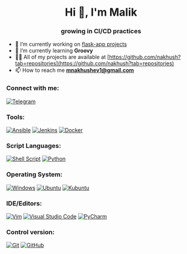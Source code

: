 <h1 align="center">Hi 👋, I'm Malik</h1>
<h3 align="center">growing in CI/CD practices</h3>

- 🔭 I’m currently working on [flask-app projects](https://github.com/nakhush/flask-app)
- 🌱 I’m currently learning **Groovy**
- 👨‍💻 All of my projects are available at [https://github.com/nakhush?tab=repositories](https://github.com/nakhush?tab=repositories)
- 📫 How to reach me **mnakhushev1@gmail.com**

<h3 align="left">Connect with me:</h3>

[![Telegram](https://img.shields.io/badge/Telegram-2CA5E0?style=for-the-badge&logo=telegram&logoColor=white)](https://t.me/nakh_sh)
<p align="left"></p>
<h3 align="left">Tools:</h3>

[![Ansible](https://img.shields.io/badge/ansible-%231A1918.svg?style=for-the-badge&logo=ansible&logoColor=white)](https://docs.ansible.com/ansible/latest/index.html)
[![Jenkins](https://img.shields.io/badge/jenkins-%232C5263.svg?style=for-the-badge&logo=jenkins&logoColor=white)](https://www.jenkins.io/doc/)
[![Docker](https://img.shields.io/badge/docker-%230db7ed.svg?style=for-the-badge&logo=docker&logoColor=white)](https://www.docker.com/)
<h3 align="left">Script Languages:</h3>

[![Shell Script](https://img.shields.io/badge/shell_script-%23121011.svg?style=for-the-badge&logo=gnu-bash&logoColor=white)](https://www.gnu.org/software/bash/)
[![Python](https://img.shields.io/badge/python-3670A0?style=for-the-badge&logo=python&logoColor=ffdd54)](https://www.python.org/)
<h3 align="left">Operating System:</h3>

[![Windows](https://img.shields.io/badge/Windows-0078D6?style=for-the-badge&logo=windows&logoColor=white)](https://www.microsoft.com/ru-ru/software-download/windows10ISO)
[![Ubuntu](https://img.shields.io/badge/Ubuntu-E95420?style=for-the-badge&logo=ubuntu&logoColor=white)](https://ubuntu.com/)
[![Kubuntu](https://img.shields.io/badge/-KUbuntu-%230079C1?style=for-the-badge&logo=kubuntu&logoColor=white)](https://kubuntu.org/)
<h3 align="left">IDE/Editors:</h3>

[![Vim](https://img.shields.io/badge/VIM-%2311AB00.svg?style=for-the-badge&logo=vim&logoColor=white)](https://github.com/vim/vim)
[![Visual Studio Code](https://img.shields.io/badge/Visual%20Studio%20Code-0078d7.svg?style=for-the-badge&logo=visual-studio-code&logoColor=white)](https://code.visualstudio.com/)
[![PyCharm](https://img.shields.io/badge/pycharm-143?style=for-the-badge&logo=pycharm&logoColor=black&color=black&labelColor=green)](https://www.jetbrains.com/pycharm/)
<h3 align="left">Control version:</h3>

[![Git](https://img.shields.io/badge/git-%23F05033.svg?style=for-the-badge&logo=git&logoColor=white)](https://git-scm.com/)
[![GitHub](https://img.shields.io/badge/github-%23121011.svg?style=for-the-badge&logo=github&logoColor=white)](https://github.com/)
